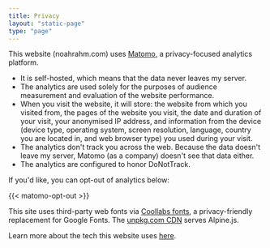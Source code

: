 ```yaml
---
title: Privacy
layout: "static-page"
type: "page"
---
```


This website (noahrahm.com) uses [Matomo](https://matomo.org), a privacy-focused analytics platform.

- It is self-hosted, which means that the data never leaves my server.
- The analytics are used solely for the purposes of audience measurement and evaluation of the website performance.
- When you visit the website, it will store: the website from which you visited from, the pages of the website you visit, the date and duration of your visit, your anonymised IP address, and information from the device (device type, operating system, screen resolution, language, country you are located in, and web browser type) you used during your visit.
- The analytics don't track you across the web. Because the data doesn't leave my server, Matomo (as a company) doesn't see that data either.
- The analytics are configured to honor DoNotTrack.

If you'd like, you can opt-out of analytics below:

{{< matomo-opt-out >}}

This site uses third-party web fonts via [Coollabs fonts](https://fonts.coollabs.io/), a privacy-friendly replacement for Google Fonts. The [unpkg.com CDN](https://unpkg.com) serves Alpine.js.

Learn more about the tech this website uses [here](/colophon/).
